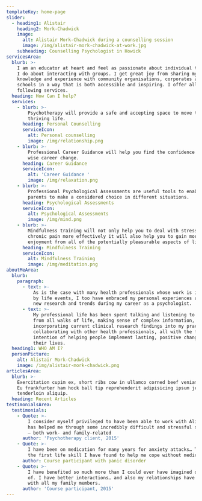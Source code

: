```yaml
---
templateKey: home-page
slider:
  - heading1: Alistair
    heading2: Mork-Chadwick
    image:
      alt: Alistair Mork-Chadwick during a counselling session
      image: /img/alistair-mork-chadwick-at-work.jpg
    subheading: Counselling Psychologist in Howick
servicesArea:
  blurb: >-
    I am an educator at heart and feel as passionate about individual therapy as
    I do about interacting with groups. I get great joy from sharing my
    knowledge and experience with community organisations, corporates and
    schools in a way that is both accessible and inspiring. I offer all of the
    following services.
  heading: How Can I help?
  services:
    - blurb: >-
        Psychotherapy will provide a safe and accepting space to move towards a
        thriving life.
      heading: Personal Counselling
      serviceIcon:
        alt: Personal counselling
        image: /img/relationship.png
    - blurb: >-
        Professional Career Guidance will help you find the confidence to make a
        wise career change.
      heading: Career Guidance
      serviceIcon:
        alt: 'Career Guidance '
        image: /img/relaxation.png
    - blurb: >-
        Professional Psychological Assessments are useful tools to enable
        parents to make a considered choice in different situations.
      heading: Psychological Assessments
      serviceIcon:
        alt: Psychological Assessments
        image: /img/mind.png
    - blurb: >-
        Mindfulness training will not only help you to deal with stress or
        chronic pain more effectively it will also help you to gain more
        enjoyment from all of the potentially pleasurable aspects of life.
      heading: Mindfulness Training
      serviceIcon:
        alt: Mindfulness Training
        image: /img/meditation.png
aboutMeArea:
  blurb:
    paragraph:
      - text: >-
          As is the case with many health professionals whose work is influenced
          by life events, I too have embraced my personal experiences alongside
          new research and trends during my career as a psychologist. 
      - text: >-
          My professional life has been spent talking and listening to people
          from all walks of life, making sense of complex information,
          incorporating current clinical research findings into my practice, and
          collaborating with other health professionals, all with the focused
          intention of helping people implement lasting, positive change in
          their lives.
  heading1: WHO AM I?
  personPicture:
    alt: Alistair Mork-Chadwick
    image: /img/alistair-mork-chadwick.png
articlesArea:
  blurb: >-
    Exercitation cupim ex, short ribs cow in ullamco corned beef veniam kevin.
    Eu frankfurter ham hock ball tip reprehenderit adipisicing ipsum jerky
    tenderloin aliquip.
  heading: Recent Articles
testimonialsArea:
  testimonials:
    - Quote: >-
        I consider myself privileged to have been able to work with Alistair. He
        has helped me through some incredibly difficult and stressful situations
        – both work- and family-related
      author: 'Psychotherapy client, 2015'
    - Quote: >-
        I have been on medication for many years for anxiety attacks… This is
        the first life skill I have found to help me cope without medication.
      author: Course participant with panic disorder
    - Quote: >-
        I have benefited so much more than I could ever have imagined or dreamt
        of. I have better interactions… and also my relationships have improved
        with all my family members.
      author: 'Course participant, 2015'
---
```


